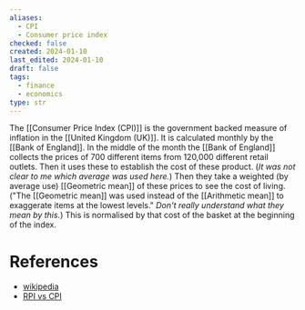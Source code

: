```yaml
---
aliases:
  - CPI
  - Consumer price index
checked: false
created: 2024-01-10
last_edited: 2024-01-10
draft: false
tags:
  - finance
  - economics
type: str
---
```

The [[Consumer Price Index (CPI)]] is the government backed measure of inflation in the [[United Kingdom (UK)]]. It is calculated monthly by the [[Bank of England]]. In the middle of the month the [[Bank of England]] collects the prices of 700 different items from 120,000 different retail outlets. Then it uses these to establish the cost of these product. (*It was not clear to me which average was used here.*) Then they take a weighted (by average use) [[Geometric mean]] of these prices to see the cost of living. ("The [[Geometric mean]] was used instead of the [[Arithmetic mean]] to exaggerate items at the lowest levels." *Don't really understand what they mean by this.*) This is normalised by that cost of the basket at the beginning of the index.

# References
- [wikipedia](https://en.wikipedia.org/wiki/Consumer_Price_Index_(United_Kingdom))
- [RPI vs CPI](https://www.thetimes.co.uk/money-mentor/article/rpi-versus-cpi/)